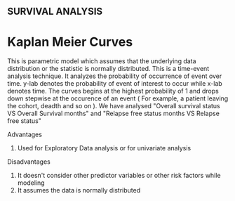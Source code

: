 ## SURVIVAL ANALYSIS

# Kaplan Meier Curves
This is parametric model which assumes that the underlying data distribution or the statistic is normally distributed. This is a time-event analysis technique. It analyzes the probability of occurrence of event over time. y-lab denotes the probability of event of interest to occur while x-lab denotes time. The curves begins at the highest probability of 1 and drops down stepwise at the occurence of an event ( For example, a patient leaving the cohort, deadth and so on ). We have analysed  "Overall survival status VS Overall Survival months"  and "Relapse free status months VS Relapse free status"

Advantages

1) Used for Exploratory Data analysis or for univariate analysis

Disadvantages

1) It doesn't consider other predictor variables or other risk factors while modeling
2) It assumes the data is normally distributed
